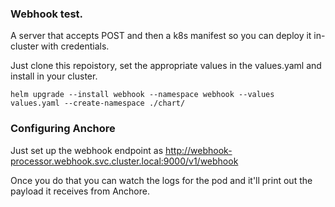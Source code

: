 ### Webhook test.

A server that accepts POST and then a k8s manifest so you can deploy it in-cluster with credentials.

Just clone this repoistory, set the appropriate values in the values.yaml and install in your cluster.

```
helm upgrade --install webhook --namespace webhook --values values.yaml --create-namespace ./chart/
```

### Configuring Anchore

Just set up the webhook endpoint as http://webhook-processor.webhook.svc.cluster.local:9000/v1/webhook

Once you do that you can watch the logs for the pod and it'll print out the payload it receives from Anchore.
